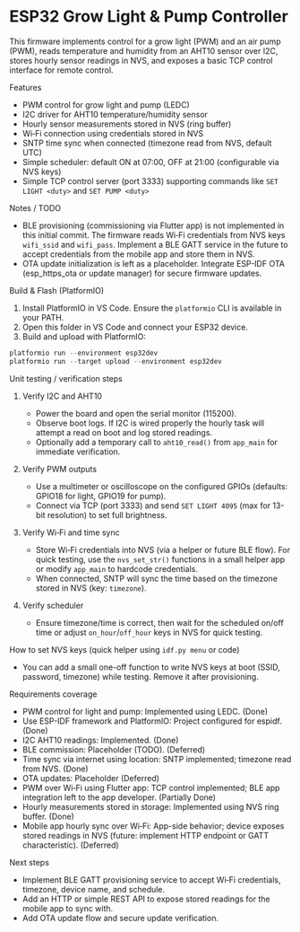 # ESP32 Grow Light & Pump Controller

This firmware implements control for a grow light (PWM) and an air pump (PWM), reads temperature and humidity from an AHT10 sensor over I2C, stores hourly sensor readings in NVS, and exposes a basic TCP control interface for remote control.

Features

- PWM control for grow light and pump (LEDC)
- I2C driver for AHT10 temperature/humidity sensor
- Hourly sensor measurements stored in NVS (ring buffer)
- Wi‑Fi connection using credentials stored in NVS
- SNTP time sync when connected (timezone read from NVS, default UTC)
- Simple scheduler: default ON at 07:00, OFF at 21:00 (configurable via NVS keys)
- Simple TCP control server (port 3333) supporting commands like `SET LIGHT <duty>` and `SET PUMP <duty>`

Notes / TODO

- BLE provisioning (commissioning via Flutter app) is not implemented in this initial commit. The firmware reads Wi‑Fi credentials from NVS keys `wifi_ssid` and `wifi_pass`. Implement a BLE GATT service in the future to accept credentials from the mobile app and store them in NVS.
- OTA update initialization is left as a placeholder. Integrate ESP-IDF OTA (esp_https_ota or update manager) for secure firmware updates.

Build & Flash (PlatformIO)

1. Install PlatformIO in VS Code. Ensure the `platformio` CLI is available in your PATH.
2. Open this folder in VS Code and connect your ESP32 device.
3. Build and upload with PlatformIO:

```powershell
platformio run --environment esp32dev
platformio run --target upload --environment esp32dev
```

Unit testing / verification steps

1. Verify I2C and AHT10

   - Power the board and open the serial monitor (115200).
   - Observe boot logs. If I2C is wired properly the hourly task will attempt a read on boot and log stored readings.
   - Optionally add a temporary call to `aht10_read()` from `app_main` for immediate verification.

2. Verify PWM outputs

   - Use a multimeter or oscilloscope on the configured GPIOs (defaults: GPIO18 for light, GPIO19 for pump).
   - Connect via TCP (port 3333) and send `SET LIGHT 4095` (max for 13-bit resolution) to set full brightness.

3. Verify Wi‑Fi and time sync

   - Store Wi‑Fi credentials into NVS (via a helper or future BLE flow). For quick testing, use the `nvs_set_str()` functions in a small helper app or modify `app_main` to hardcode credentials.
   - When connected, SNTP will sync the time based on the timezone stored in NVS (key: `timezone`).

4. Verify scheduler

   - Ensure timezone/time is correct, then wait for the scheduled on/off time or adjust `on_hour`/`off_hour` keys in NVS for quick testing.

How to set NVS keys (quick helper using `idf.py menu` or code)

- You can add a small one-off function to write NVS keys at boot (SSID, password, timezone) while testing. Remove it after provisioning.

Requirements coverage

- PWM control for light and pump: Implemented using LEDC. (Done)
- Use ESP-IDF framework and PlatformIO: Project configured for espidf. (Done)
- I2C AHT10 readings: Implemented. (Done)
- BLE commission: Placeholder (TODO). (Deferred)
- Time sync via internet using location: SNTP implemented; timezone read from NVS. (Done)
- OTA updates: Placeholder (Deferred)
- PWM over Wi‑Fi using Flutter app: TCP control implemented; BLE app integration left to the app developer. (Partially Done)
- Hourly measurements stored in storage: Implemented using NVS ring buffer. (Done)
- Mobile app hourly sync over Wi‑Fi: App-side behavior; device exposes stored readings in NVS (future: implement HTTP endpoint or GATT characteristic). (Deferred)

Next steps

- Implement BLE GATT provisioning service to accept Wi‑Fi credentials, timezone, device name, and schedule.
- Add an HTTP or simple REST API to expose stored readings for the mobile app to sync with.
- Add OTA update flow and secure update verification.

